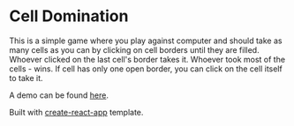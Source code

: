 # Cell Domination
This is a simple game where you play against computer and should take as many cells as you can by clicking on cell borders until they are filled. Whoever clicked on the last cell's border takes it. Whoever took most of the cells - wins.
If cell has only one open border, you can click on the cell itself to take it.

A demo can be found [here](https://celldomination.now.sh/).

Built with [create-react-app](https://github.com/facebook/create-react-app) template.